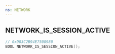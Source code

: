 ```yaml
---
ns: NETWORK
---
```

## NETWORK_IS_SESSION_ACTIVE

```c
// 0xD83C2B94E7508980
BOOL NETWORK_IS_SESSION_ACTIVE();
```


